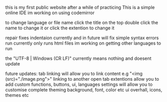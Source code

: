 this is my first public website after a while of practicing 
This is a simple online IDE im working on using codemirror 

to change language or file name click the title on the top double click the name to change it or click the extention to change it 

repair fixes indentaion currently and in future will fix simple syntax errors
run currently only runs html files im working on getting other languages to run

the "UTF-8 | Windows (CR LF)" currently means nothing and doesent update

future updates:
tab linking will allow you to link content e.g "<img (src)="./image.png">" linking to another open tab
extentions allow you to add custom functions, buttons, ui, languages
settings will allow you to customise complete theming background, font, color etc
ui overhall, icons, themes etc
